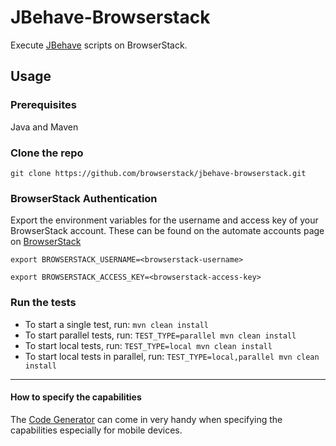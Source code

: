 # JBehave-Browserstack

Execute [JBehave](https://github.com/jbehave/jbehave-core) scripts on BrowserStack.

## Usage

### Prerequisites

Java and Maven

### Clone the repo

`git clone https://github.com/browserstack/jbehave-browserstack.git`

### BrowserStack Authentication

Export the environment variables for the username and access key of your BrowserStack account.
These can be found on the automate accounts page on [BrowserStack](https://www.browserstack.com/accounts/automate)

`export BROWSERSTACK_USERNAME=<browserstack-username>`

`export BROWSERSTACK_ACCESS_KEY=<browserstack-access-key>`

### Run the tests

 - To start a single test, run: `mvn clean install`
 - To start parallel tests, run: `TEST_TYPE=parallel mvn clean install`
 - To start local tests, run: `TEST_TYPE=local mvn clean install`
 - To start local tests in parallel, run: `TEST_TYPE=local,parallel mvn clean install`

------

#### How to specify the capabilities

The [Code Generator](https://www.browserstack.com/automate/node#setting-os-and-browser) can come in very handy when specifying the capabilities especially for mobile devices.
